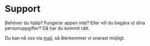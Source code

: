 # Support

Behöver du hjälp? Fungerar appen inte? Eller vill du begära ut dina personuppgifter? Då har du kommit rätt.

Du kan nå oss via [mail](mailto:oskar.tornevall@gmail.com), så återkommer vi snarast möjligt.
